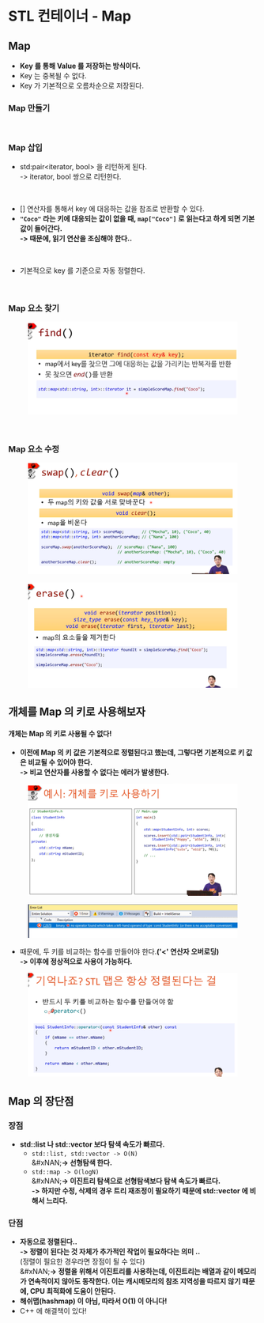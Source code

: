 # STL 컨테이너 - Map

## Map

* **Key 를 통해 Value 를 저장하는 방식이다.**&#x20;
* Key 는 중복될 수 없다.&#x20;
* Key 가 기본적으로 오름차순으로 저장된다.&#x20;

### Map 만들기&#x20;

<figure><img src="../../../.gitbook/assets/스크린샷 2024-04-11 14.11.46.png" alt=""><figcaption></figcaption></figure>

### Map 삽입

* std:pair\<iterator, bool> 을 리턴하게 된다. \
  -> iterator, bool 쌍으로 리턴한다.&#x20;

<figure><img src="../../../.gitbook/assets/스크린샷 2024-04-11 14.31.37.png" alt=""><figcaption></figcaption></figure>

* \[] 연산자를 통해서 key 에 대응하는 값을 참조로 반환할 수 있다.&#x20;
* **`"Coco"` 라는 키에 대응되는 값이 없을 때, `map["Coco"]` 로 읽는다고 하게 되면 기본값이 들어간다.** \
  **-> 때문에, 읽기 연산을 조심해야 한다..**&#x20;

<figure><img src="../../../.gitbook/assets/스크린샷 2024-04-11 14.33.32.png" alt=""><figcaption></figcaption></figure>

* 기본적으로 key 를 기준으로 자동 정렬한다.&#x20;

<figure><img src="../../../.gitbook/assets/스크린샷 2024-04-11 14.39.02.png" alt=""><figcaption></figcaption></figure>

### Map 요소 찾기

<figure><img src="../../../.gitbook/assets/image (9) (1) (1) (1) (1).png" alt=""><figcaption></figcaption></figure>

<figure><img src="../../../.gitbook/assets/스크린샷 2024-04-11 14.44.08.png" alt=""><figcaption></figcaption></figure>

### Map 요소 수정

<figure><img src="../../../.gitbook/assets/image (1) (1) (1) (1) (1) (1) (1) (1) (1) (1) (1) (1) (1) (1) (1) (1) (1) (1) (1) (1) (1).png" alt=""><figcaption></figcaption></figure>

<figure><img src="../../../.gitbook/assets/image (2) (1) (1) (1) (1) (1) (1) (1) (1) (1) (1) (1) (1) (1) (1) (1) (1) (1).png" alt=""><figcaption></figcaption></figure>

## 개체를 Map 의 키로 사용해보자

#### 개체는 Map 의 키로 사용될 수 없다!

* **이전에 Map 의 키 값은 기본적으로 정렬된다고 했는데, 그렇다면 기본적으로 키 값은 비교될 수 있어야 한다.** \
  **-> 비교 연산자를 사용할 수 없다는 에러가 발생한다.**&#x20;

<figure><img src="../../../.gitbook/assets/image (3) (1) (1) (1) (1) (1) (1) (1) (1) (1) (1) (1) (1).png" alt=""><figcaption></figcaption></figure>

<figure><img src="../../../.gitbook/assets/image (4) (1) (1) (1) (1) (1) (1) (1) (1) (1) (1) (1).png" alt=""><figcaption></figcaption></figure>

* 때문에, 두 키를 비교하는 함수를 만들어야 한다.**('<' 연산자 오버로딩)**\
  **-> 이후에 정상적으로 사용이 가능하다.**

<figure><img src="../../../.gitbook/assets/image (5) (1) (1) (1) (1) (1) (1) (1) (1) (1) (1).png" alt=""><figcaption></figcaption></figure>

## Map 의 장단점&#x20;

### 장점&#x20;

* **std::list 나 std::vector 보다 탐색 속도가 빠르다.**
  * `std::list, std::vector -> O(N)`\
    &#xNAN;**-> 선형탐색 한다.**
  * `std::map -> O(logN)`\
    &#xNAN;**-> 이진트리 탐색으로 선형탐색보다 탐색 속도가 빠르다.** \
    **-> 하지만 수정, 삭제의 경우 트리 재조정이 필요하기 때문에 std::vector 에 비해서 느리다.**

### 단점&#x20;

* **자동으로 정렬된다..** \
  **-> 정렬이 된다는 것 자체가 추가적인 작업이 필요하다는 의미 ..**\
  (정렬이 필요한 경우라면 장점이 될 수 있다)\
  &#xNAN;**-> 정렬을 위해서 이진트리를 사용하는데, 이진트리는 배열과 같이 메모리가 연속적이지 않아도 동작한다. 이는 캐시메모리의 참조 지역성을 따르지 않기 때문에, CPU 최적화에 도움이 안된다.**&#x20;
* **해쉬맵(hashmap) 이 아님, 따라서 O(1) 이 아니다!**
* C++ 에 해결책이 있다!

